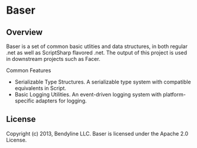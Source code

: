 # Baser

## Overview

Baser is a set of common basic utlities and data structures, in both regular .net as well as ScriptSharp flavored .net.  The output of this project is used in downstream projects such as Facer.

Common Features
	
 * Serializable Type Structures.  A serializable type system with compatible equivalents in Script.
 * Basic Logging Utilities.  An event-driven logging system with platform-specific adapters for logging.

## License

Copyright (c) 2013, Bendyline LLC. Baser is licensed under the Apache 2.0 License.